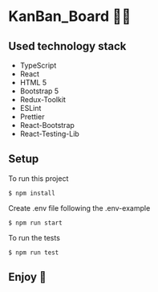 # KanBan_Board  👨‍💻 

## Used technology stack

* TypeScript
* React
* HTML 5
* Bootstrap 5
* Redux-Toolkit
* ESLint
* Prettier
* React-Bootstrap
* React-Testing-Lib

## Setup
To run this project

```
$ npm install

```
Create .env file following the .env-example

```
$ npm run start

```
To run the tests
```
$ npm run test

```


## Enjoy 🙌
